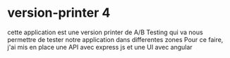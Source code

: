# version-printer 4
cette application est une version printer de A/B Testing qui va nous permettre de tester notre application dans differentes zones
Pour ce faire, j'ai mis en place une API avec express js et une UI avec angular

